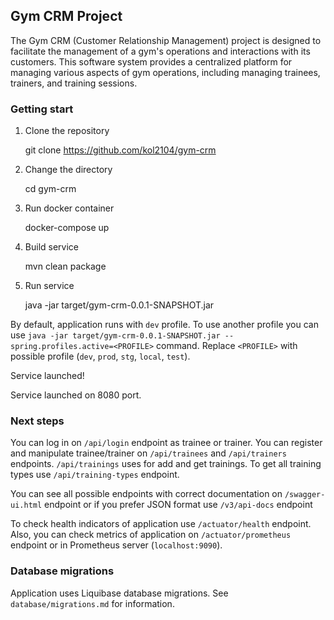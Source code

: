 ## Gym CRM Project

The Gym CRM (Customer Relationship Management) project is designed to facilitate the management of a gym's operations and interactions with its customers. This software system provides a centralized platform for managing various aspects of gym operations, including managing trainees, trainers, and training sessions.


### Getting start

1. Clone the repository


    git clone https://github.com/kol2104/gym-crm


2. Change the directory


    cd gym-crm


3. Run docker container


    docker-compose up


4. Build service


    mvn clean package


5. Run service


    java -jar target/gym-crm-0.0.1-SNAPSHOT.jar

By default, application runs with `dev` profile.
To use another profile you can use `java -jar target/gym-crm-0.0.1-SNAPSHOT.jar --spring.profiles.active=<PROFILE>` command.
Replace `<PROFILE>` with possible profile (`dev`, `prod`, `stg`, `local`, `test`).

Service launched!

Service launched on 8080 port.

### Next steps

You can log in on `/api/login` endpoint as trainee or trainer.
You can register and manipulate trainee/trainer on `/api/trainees` and `/api/trainers` endpoints.
`/api/trainings` uses for add and get trainings.
To get all training types use `/api/training-types` endpoint.

You can see all possible endpoints with correct
documentation on `/swagger-ui.html` endpoint or if you prefer JSON format use `/v3/api-docs` endpoint

To check health indicators of application use `/actuator/health` endpoint.
Also, you can check metrics of application on `/actuator/prometheus` endpoint or in Prometheus server (`localhost:9090`).

### Database migrations

Application uses Liquibase database migrations.
See `database/migrations.md` for information.

